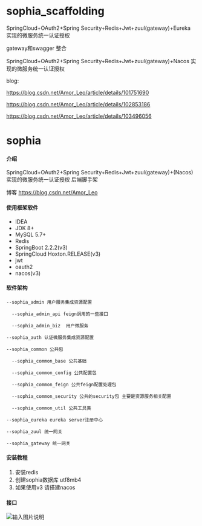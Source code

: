 # sophia_scaffolding
SpringCloud+OAuth2+Spring Security+Redis+Jwt+zuul(gateway)+Eureka 实现的微服务统一认证授权

gateway和swagger 整合 


SpringCloud+OAuth2+Spring Security+Redis+Jwt+zuul(gateway)+Nacos 实现的微服务统一认证授权

blog: 

https://blog.csdn.net/Amor_Leo/article/details/101751690

https://blog.csdn.net/Amor_Leo/article/details/102853186

https://blog.csdn.net/Amor_Leo/article/details/103496056

# sophia

#### 介绍
SpringCloud+OAuth2+Spring Security+Redis+Jwt+zuul(gateway)+(Nacos)实现的微服务统一认证授权 后端脚手架

博客 https://blog.csdn.net/Amor_Leo 

#### 使用框架软件
+ IDEA
+ JDK 8+
+ MySQL 5.7+
+ Redis
+ SpringBoot 2.2.2(v3)
+ SpringCloud Hoxton.RELEASE(v3)       
+ jwt
+ oauth2
+ nacos(v3)

#### 软件架构
```
--sophia_admin 用户服务集成资源配置

  --sophia_admin_api feign调用的一些接口

  --sophia_admin_biz  用户微服务

--sophia_auth 认证微服务集成资源配置

--sophia_common 公共包

  --sophia_common_base 公共基础

  --sophia_common_config 公共配置包

  --sophia_common_feign 公共feign配置处理包

  --sophia_common_security 公共的security包 主要是资源服务相关配置

  --sophia_common_util 公共工具类

--sophia_eureka eureka server注册中心

--sophia_zuul 统一网关 

--sophia_gateway 统一网关 
```


#### 安装教程

1.  安装redis
2.  创建sophia数据库 utf8mb4
3.  如果使用v3 请搭建nacos

#### 接口
![输入图片说明](https://img-blog.csdnimg.cn/20191223110923880.png?x-oss-process=image/watermark,type_ZmFuZ3poZW5naGVpdGk,shadow_10,text_aHR0cHM6Ly9ibG9nLmNzZG4ubmV0L0Ftb3JfTGVv,size_16,color_FFFFFF,t_70 "在这里输入图片标题")
